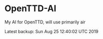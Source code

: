 # OpenTTD-AI
My AI for OpenTTD, will use primarily air

Latest backup: Sun Aug 25 12:40:02 UTC 2019
